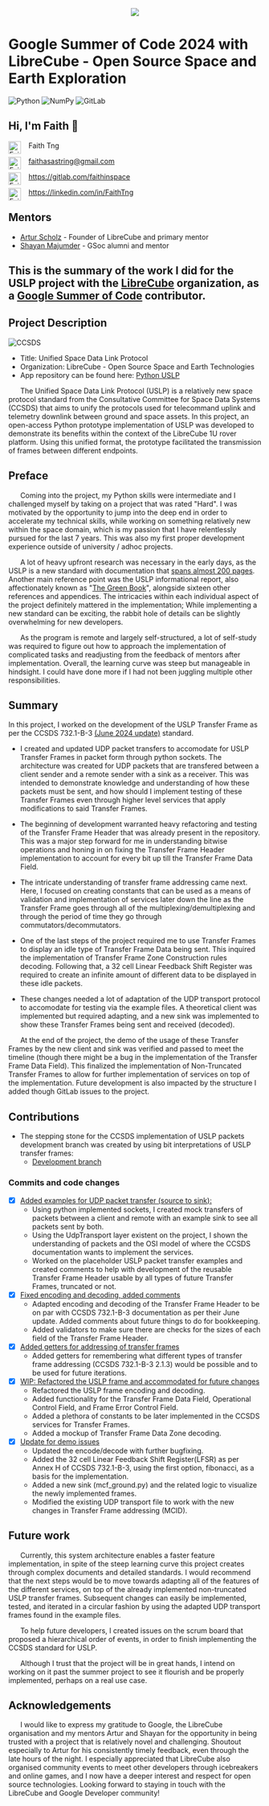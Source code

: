 <p align="center">
  <img src="https://summerofcode.withgoogle.com/assets/media/logo.svg"/>
</p>

# Google Summer of Code 2024 with LibreCube - Open Source Space and Earth Exploration

![Python](https://img.shields.io/badge/python-3670A0?style=for-the-badge&logo=python&logoColor=ffdd54) ![NumPy](https://img.shields.io/badge/numpy-%23013243.svg?style=for-the-badge&logo=numpy&logoColor=white) ![GitLab](https://img.shields.io/badge/gitlab-%23181717.svg?style=for-the-badge&logo=gitlab&logoColor=white)

## Hi, I'm Faith 🖖 

<img align="left" alt="Faith Tng" width="25px" style="object-fit:cover" src="https://www.svgrepo.com/show/350417/user-circle.svg"/>
<p style="padding-left:40px;">Faith Tng</p>

<a href="mailto:faithasastring@gmail.com" width="1px">
    <img align="left" alt="Faith Tng" width="25px" src="https://img.icons8.com/?size=256&id=P7UIlhbpWzZm&format=png"/>
    <p style="padding-left:40px;">faithasastring@gmail.com</p>
</a>

<a href="https://gitlab.com/faithinspace" width="1px">
    <img align="left" alt="Faith Tng" width="25px" src="https://raw.githubusercontent.com/gauravghongde/social-icons/9d939e1c5b7ea4a24ac39c3e4631970c0aa1b920/SVG/Color/Github.svg"/>
    <p style="padding-left:40px;">https://gitlab.com/faithinspace</p>
</a>

<a href="https://www.linkedin.com/in/faithtng" width="1px">
    <img align="left" alt="Faith Tng" width="25px" src="https://raw.githubusercontent.com/gauravghongde/social-icons/9d939e1c5b7ea4a24ac39c3e4631970c0aa1b920/SVG/Color/LinkedIN.svg"/>
    <p style="padding-left:40px;">https://linkedin.com/in/FaithTng</p>
</a>

## Mentors

* [Artur Scholz](mailto:artur.scholz@librecube.org ) - Founder of LibreCube and primary mentor
* [Shayan Majumder](mailto:shayan.majumder2@gmail.com) - GSoc alumni and mentor

## This is the summary of the work I did for the USLP project with the [LibreCube](https://librecube.org/) organization, as a [Google Summer of Code](https://opensource.googleblog.com/2024/05/google-summer-of-code-2024-accepted-contributors-announced.html) contributor.

## Project Description

![CCSDS](https://public.ccsds.org/outreach/images/logos/CCSDS%20Logo%20Letters%20Only/4-Color/ccsdslogo-letters-4color-gradthumb.png)
- Title: Unified Space Data Link Protocol
- Organization: LibreCube - Open Source Space and Earth Technologies
- App repository can be found here: [Python USLP](https://gitlab.com/librecube/prototypes/python-uslp)

<div>
  &nbsp;&nbsp;&nbsp;&nbsp;&nbsp;&nbsp;The Unified Space Data Link Protocol (USLP) is a relatively new space protocol standard from the Consultative Committee for Space Data Systems (CCSDS) that aims to unify the protocols used for telecommand uplink and telemetry downlink between ground and space assets. In this project, an open-access Python prototype implementation of USLP was developed to demonstrate its benefits within the context of the LibreCube 1U rover platform. Using this unified format, the prototype facilitated the transmission of frames between different endpoints.
</div>

## Preface

&nbsp;&nbsp;&nbsp;&nbsp;&nbsp;&nbsp;Coming into the project, my Python skills were intermediate and I challenged myself by taking on a project that was rated "Hard". I was motivated by the opportunity to jump into the deep end in order to accelerate my technical skills, while working on something relatively new within the space domain, which is my passion that I have relentlessly pursued for the last 7 years. This was also my first proper development experience outside of university / adhoc projects.

&nbsp;&nbsp;&nbsp;&nbsp;&nbsp;&nbsp;A lot of heavy upfront research was necessary in the early days, as the USLP is a new standard with documentation that [spans almost 200 pages](https://public.ccsds.org/Pubs/732x1b3.pdf). Another main reference point was the USLP informational report, also affectionately known as "[The Green Book](https://public.ccsds.org/Pubs/700x1g1.pdf)", alongside sixteen other references and appendices. The intricacies within each individual aspect of the project definitely mattered in the implementation; While implementing a new standard can be exciting, the rabbit hole of details can be slightly overwhelming for new developers.

&nbsp;&nbsp;&nbsp;&nbsp;&nbsp;&nbsp;As the program is remote and largely self-structured, a lot of self-study was required to figure out how to approach the implementation of complicated tasks and readjusting from the feedback of mentors after implementation. Overall, the learning curve was steep but manageable in hindsight. I could have done more if I had not been juggling multiple other responsibilities.

## Summary

In this project, I worked on the development of the USLP Transfer Frame as per the CCSDS 732.1-B-3 [(June 2024 update)](https://https://public.ccsds.org/Pubs/732x1b3.pdf) standard.

- I created and updated UDP packet transfers to accomodate for USLP Transfer Frames in packet form through python sockets. The architecture was created for UDP packets that are transfered between a client sender and a remote sender with a sink as a receiver. This was intended to demonstrate knowledge and understanding of how these packets must be sent, and how should I implement testing of these Transfer Frames even through higher level services that apply modifications to said Transfer Frames.

- The beginning of development warranted heavy refactoring and testing of the Transfer Frame Header that was already present in the repository. This was a major step forward for me in understanding bitwise operations and honing in on fixing the Transfer Frame Header implementation to account for every bit up till the Transfer Frame Data Field.

- The intricate understanding of transfer frame addressing came next. Here, I focused on creating constants that can be used as a means of validation and implementation of services later down the line as the Transfer Frame goes through all of the multiplexing/demultiplexing and through the period of time they go through commutators/decommutators.

- One of the last steps of the project required me to use Transfer Frames to display an idle type of Transfer Frame Data being sent. This inquired the implementation of Transfer Frame Zone Construction rules decoding. Following that, a 32 cell Linear Feedback Shift Register was required to create an infinite amount of different data to be displayed in these idle packets.
- These changes needed a lot of adaptation of the UDP transport protocol to accomodate for testing via the example files. A theoretical client was implemented but required adapting, and a new sink was implemented to show these Transfer Frames being sent and received (decoded).

&nbsp;&nbsp;&nbsp;&nbsp;&nbsp;&nbsp;At the end of the project, the demo of the usage of these Transfer Frames by the new client and sink was verified and passed to meet the timeline (though there might be a bug in the implementation of the Transfer Frame Data Field). This finalized the implementation of Non-Truncated Transfer Frames to allow for further implementation of services on top of the implementation. Future development is also impacted by the structure I added though GitLab issues to the project.

## Contributions

- The stepping stone for the CCSDS implementation of USLP packets development branch was created by using bit interpretations of USLP transfer frames:
  - [Development branch](https://gitlab.com/librecube/prototypes/python-uslp/-/tree/develop) 

### Commits and code changes

- [x] [Added examples for UDP packet transfer (source to sink):](https://gitlab.com/librecube/prototypes/python-uslp/-/commit/aa6f22916702d9cd76e888911f79c0c31b1e2942)
    - Using python implemented sockets, I created mock transfers of packets between a client and remote with an example sink to see all packets sent by both.
    - Using the UdpTransport layer existent on the project, I shown the understanding of packets and the OSI model of where the CCSDS documentation wants to implement the services.
    - Worked on the placeholder USLP packet transfer examples and created comments to help with development of the reusable Transfer Frame Header usable by all types of future Transfer Frames, truncated or not.
- [x] [Fixed encoding and decoding, added comments](https://gitlab.com/librecube/prototypes/python-uslp/-/commit/a250bac7662a483c3c55547ebb9f5305172a87bc)
    - Adapted encoding and decoding of the Transfer Frame Header to be on par with CCSDS 732.1-B-3 documentation as per their June update. Added comments about future things to do for bookkeeping.
    - Added validators to make sure there are checks for the sizes of each field of the Transfer Frame Header.
- [x] [Added getters for addressing of transfer frames](https://gitlab.com/librecube/prototypes/python-uslp/-/commit/855412f6907a5416da3d5293da7abb7f6cf0c097)
    - Added getters for remembering what different types of transfer frame addressing (CCSDS 732.1-B-3 2.1.3) would be possible and to be used for future iterations.
 - [x] [WIP: Refactored the USLP frame and accommodated for future changes](https://gitlab.com/librecube/prototypes/python-uslp/-/commit/926b1fd0459127de265a380b3ef506ed2902d51d)
    - Refactored the USLP frame encoding and decoding.
    - Added functionality for the Transfer Frame Data Field, Operational Control Field, and Frame Error Control Field.
    - Added a plethora of constants to be later implemented in the CCSDS services for Transfer Frames.
    - Added a mockup of Transfer Frame Data Zone decoding.
 - [x] [Update for demo issues](https://gitlab.com/librecube/prototypes/python-uslp/-/commit/948e687322b0795cc93400cbe5e037da40ef87db)
    - Updated the encode/decode with further bugfixing.
    - Added the 32 cell Linear Feedback Shift Register(LFSR) as per Annex H of CCSDS 732.1-B-3, using the first option, fibonacci, as a basis for the implementation.
    - Added a new sink (mcf_ground.py) and the related logic to visualize the newly implemented frames.
    - Modified the existing UDP transport file to work with the new changes in Transfer Frame addressing (MCID).

## Future work

&nbsp;&nbsp;&nbsp;&nbsp;&nbsp;&nbsp;Currently, this system architecture enables a faster feature implementation, in spite of the steep learning curve this project creates through complex documents and detailed standards. I would recommend that the next steps would be to move towards adapting all of the features of the different services, on top of the already implemented non-truncated USLP transfer frames. Subsequent changes can easily be implemented, tested, and iterated in a circular fashion by using the adapted UDP transport frames found in the example files.

&nbsp;&nbsp;&nbsp;&nbsp;&nbsp;&nbsp;To help future developers, I created issues on the scrum board that proposed a hierarchical order of events, in order to finish implementing the CCSDS standard for USLP.

&nbsp;&nbsp;&nbsp;&nbsp;&nbsp;&nbsp;Although I trust that the project will be in great hands, I intend on working on it past the summer project to see it flourish and be properly implemented, perhaps on a real use case.

## Acknowledgements
&nbsp;&nbsp;&nbsp;&nbsp;&nbsp;&nbsp;I would like to express my gratitude to Google, the LibreCube organisation and my mentors Artur and Shayan for the opportunity in being trusted with a project that is relatively novel and challenging. Shoutout especially to Artur for his consistently timely feedback, even through the late hours of the night. I especially appreciated that LibreCube also organised community events to meet other developers through icebreakers and online games, and I now have a deeper interest and respect for open source technologies. Looking forward to staying in touch with the LibreCube and Google Developer community!
